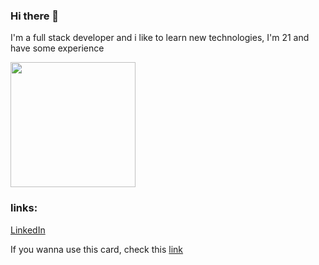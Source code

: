 ### Hi there 👋

I'm a full stack developer and i like to learn new technologies, I'm 21 and have some experience

<img height="200em" src="https://github-readme-stats.vercel.app/api/top-langs/?username=Alex-Ferreira-Santos&layout=compact&langs_count=8&theme=algolia&count_private=true"/>
  
### links:

[LinkedIn](https://www.linkedin.com/in/alex-ferreira-santos-/) <br>

If you wanna use this card, check this [link](https://github.com/anuraghazra/github-readme-stats)
